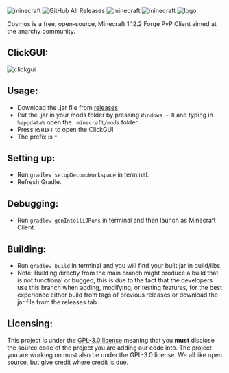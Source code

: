 ![minecraft](https://img.shields.io/badge/Minecraft-1.12.2-blue.svg)
![GitHub All Releases](https://img.shields.io/badge/Downloads-20k-purple)
![minecraft](https://img.shields.io/badge/Key--bind-Right--shift-brightgreen)
![minecraft](https://img.shields.io/badge/Client--Prefix-*-blueviolet)
![logo](https://github.com/momentumdevelopment/cosmos/blob/main/src/main/resources/assets/cosmos/textures/imgs/logotransparent.png)

Cosmos is a free, open-source, Minecraft 1.12.2 Forge PvP Client aimed at the anarchy community.

## ClickGUI:
![clickgui](https://cdn.discordapp.com/attachments/869399835151835159/910633520223899718/unknown.png)

## Usage:
- Download the .jar file from [releases](https://github.com/momentumdevelopment/cosmos/releases/)
- Put the .jar in your mods folder by pressing `Windows + R` and typing in `%appdata%` open the `.minecraft/mods` folder.
- Press `RSHIFT` to open the ClickGUI
- The prefix is `*`

## Setting up:
- Run `gradlew setupDecompWorkspace` in terminal.
- Refresh Gradle.

## Debugging:
- Run `gradlew genIntelliJRuns` in terminal and then launch as Minecraft Client.

## Building:
- Run `gradlew build` in terminal and you will find your built jar in build/libs.
- Note: Building directly from the main branch might produce a build that is not functional or bugged, this is due to the fact that the developers use this branch when adding, modifying, or testing features, for the best experience either build from tags of previous releases or download the jar file from the releases tab.

## Licensing:
This project is under the [GPL-3.0 license](https://www.gnu.org/licenses/gpl-3.0.en.html) meaning that you **must** disclose the source code of the project you are adding our code into. The project you are working on must also be under the GPL-3.0 license. We all like open source, but give credit where credit is due.